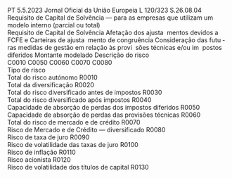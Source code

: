 PT  5.5.2023 Jornal Oficial da União Europeia L 120/323
 S.26.08.04  
Requisito de Capital de Solvência — para as empresas que utilizam um modelo interno (parcial ou total)  
Requisito de Capital 
de Solvência  Afetação dos ajusta ­
mentos devidos a FCFE 
e Carteiras de ajusta ­
mento de congruência  Consideração das futu ­
ras medidas de gestão 
em relação às provi ­
sões técnicas e/ou im ­
postos diferidos  Montante modelado  Descrição do risco  
C0010  C0050  C0060  C0070  C0080  
Tipo de risco  
Total do risco autónomo  R0010  
Total da diversificação  R0020  
Total do risco diversificado antes de impostos  R0030  
Total do risco diversificado após impostos  R0040  
Capacidade de absorção de perdas dos impostos diferidos  R0050  
Capacidade de absorção de perdas das provisões técnicas  R0060  
Total do risco de mercado e de crédito  R0070  
Risco de Mercado e de Crédito — diversificado  R0080  
Risco de taxa de juro  R0090  
Risco de volatilidade das taxas de juro  R0100  
Risco de inflação  R0110  
Risco acionista  R0120  
Risco de volatilidade dos títulos de capital  R0130